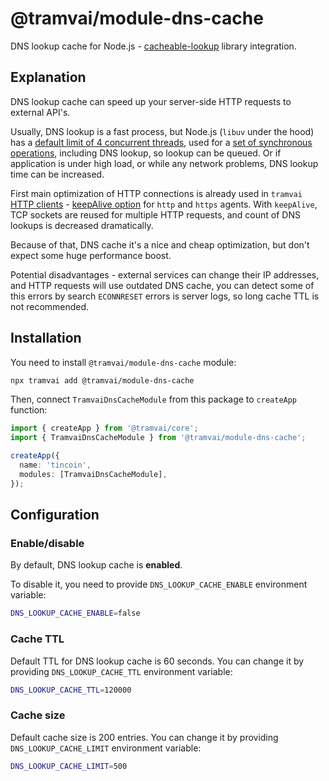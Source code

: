 # @tramvai/module-dns-cache


DNS lookup cache for Node.js - [cacheable-lookup](https://github.com/szmarczak/cacheable-lookup) library integration.

## Explanation

DNS lookup cache can speed up your server-side HTTP requests to external API's.

Usually, DNS lookup is a fast process, but Node.js (`libuv` under the hood) has a [default limit of 4 concurrent threads](https://nodejs.org/docs/latest-v18.x/api/cli.html#uv_threadpool_sizesize), used for a [set of synchronous operations](https://nodejs.org/en/docs/guides/dont-block-the-event-loop), including DNS lookup, so lookup can be queued. Or if application is under high load, or while any network problems, DNS lookup time can be increased.

First main optimization of HTTP connections is already used in `tramvai` [HTTP clients](03-features/09-data-fetching/02-http-client.md) - [keepAlive option](https://nodejs.org/api/http.html#new-agentoptions) for `http` and `https` agents. With `keepAlive`, TCP sockets are reused for multiple HTTP requests, and count of DNS lookups is decreased dramatically.

Because of that, DNS cache it's a nice and cheap optimization, but don't expect some huge performance boost.

Potential disadvantages - external services can change their IP addresses, and HTTP requests will use outdated DNS cache, you can detect some of this errors by search `ECONNRESET` errors is server logs, so long cache TTL is not recommended.

## Installation

You need to install `@tramvai/module-dns-cache` module:

```bash
npx tramvai add @tramvai/module-dns-cache
```

Then, connect `TramvaiDnsCacheModule` from this package to `createApp` function:

```ts
import { createApp } from '@tramvai/core';
import { TramvaiDnsCacheModule } from '@tramvai/module-dns-cache';

createApp({
  name: 'tincoin',
  modules: [TramvaiDnsCacheModule],
});
```

## Configuration

### Enable/disable

By default, DNS lookup cache is **enabled**.

To disable it, you need to provide `DNS_LOOKUP_CACHE_ENABLE` environment variable:

```bash
DNS_LOOKUP_CACHE_ENABLE=false
```

### Cache TTL

Default TTL for DNS lookup cache is 60 seconds. You can change it by providing `DNS_LOOKUP_CACHE_TTL` environment variable:

```bash
DNS_LOOKUP_CACHE_TTL=120000
```

### Cache size

Default cache size is 200 entries. You can change it by providing `DNS_LOOKUP_CACHE_LIMIT` environment variable:

```bash
DNS_LOOKUP_CACHE_LIMIT=500
```
